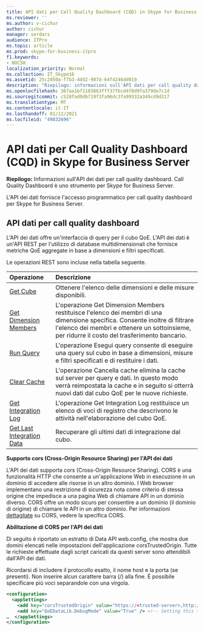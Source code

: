 ```yaml
---
title: API dati per Call Quality Dashboard (CQD) in Skype for Business Server
ms.reviewer: ''
ms.author: v-cichur
author: cichur
manager: serdars
audience: ITPro
ms.topic: article
ms.prod: skype-for-business-itpro
f1.keywords:
- NOCSH
localization_priority: Normal
ms.collection: IT_Skype16
ms.assetid: 25c2450a-f7b3-4dd2-987d-64f4246dd019
description: "Riepilogo: informazioni sull'API dati per call quality dashboard. Call Quality Dashboard è uno strumento per Skype for Business Server."
ms.openlocfilehash: 367aa1bf1103863fff37fbcd4f8d9fa379de7c1d
ms.sourcegitcommit: c528fad9db719f3fa96dc3fa99332a349cd9d317
ms.translationtype: MT
ms.contentlocale: it-IT
ms.lasthandoff: 01/12/2021
ms.locfileid: "49832696"
---
```

# <a name="data-api-for-call-quality-dashboard-cqd-in-skype-for-business-server"></a>API dati per Call Quality Dashboard (CQD) in Skype for Business Server
 
**Riepilogo:** Informazioni sull'API dei dati per call quality dashboard. Call Quality Dashboard è uno strumento per Skype for Business Server.
  
L'API dei dati fornisce l'accesso programmatico per call quality dashboard per Skype for Business Server.
  
## <a name="data-api-for-call-quality-dashboard"></a>API dati per call quality dashboard

L'API dei dati offre un'interfaccia di query per il cubo QoE. L'API dei dati è un'API REST per l'utilizzo di database multidimensionali che fornisce metriche QoE aggregate in base a dimensioni e filtri specificati.
  
Le operazioni REST sono incluse nella tabella seguente.
  

|**Operazione**|**Descrizione**|
|:-----|:-----|
|[Get Cube](get-cube.md) <br/> |Ottenere l'elenco delle dimensioni e delle misure disponibili.  <br/> |
|[Get Dimension Members](get-dimension-members.md) <br/> |L'operazione Get Dimension Members restituisce l'elenco dei membri di una dimensione specifica. Consente inoltre di filtrare l'elenco dei membri e ottenere un sottoinsieme, per ridurre il costo del trasferimento bancario.  <br/> |
|[Run Query](run-query.md) <br/> |L'operazione Esegui query consente di eseguire una query sul cubo in base a dimensioni, misure e filtri specificati e di restituire i dati.  <br/> |
|[Clear Cache](clear-cache.md) <br/> |L'operazione Cancella cache elimina la cache sul server per query e dati. In questo modo verrà reimpostata la cache e in seguito si otterrà nuovi dati dal cubo QoE per le nuove richieste.  <br/> |
|[Get Integration Log](get-integration-log.md) <br/> |L'operazione Get Integration Log restituisce un elenco di voci di registro che descrivono le attività nell'elaborazione del cubo QoE.  <br/> |
|[Get Last Integration Data](get-last-integration-data.md) <br/> |Recuperare gli ultimi dati di integrazione dal cubo.  <br/> |
   
 **Supporto cors (Cross-Origin Resource Sharing) per l'API dei dati**
  
L'API dei dati supporta cors (Cross-Origin Resource Sharing). CORS è una funzionalità HTTP che consente a un'applicazione Web in esecuzione in un dominio di accedere alle risorse in un altro dominio. I Web browser implementano [](https://www.w3.org/Security/wiki/Same_Origin_Policy) una restrizione di sicurezza nota come criterio di stessa origine che impedisce a una pagina Web di chiamare API in un dominio diverso. CORS offre un modo sicuro per consentire a un dominio (il dominio di origine) di chiamare le API in un altro dominio. Per informazioni [dettagliate](https://www.w3.org/TR/cors/) su CORS, vedere la specifica CORS.
  
 **Abilitazione di CORS per l'API dei dati**
  
 Di seguito è riportato un estratto di Data API web.config, che mostra due domini elencati nelle impostazioni dell'applicazione corsTrustedOrigin. Tutte le richieste effettuate dagli script caricati da questi server sono attendibili dall'API dei dati.
  
Ricordarsi di includere il protocollo esatto, il nome host e la porta (se presenti). Non inserire alcun carattere barra (/) alla fine. È possibile specificare più voci separandole con una virgola.
  
```xml
<configuration>
  <appSettings>
    <add key="corsTrustedOrigin" value="https://<trusted-server>,http://<another-trusted-domain>:8080" /> <!-- Domains which are trusted to get the data -->
    <add key="QoEDataLib.DebugMode" value="True" /> <!-- Setting this to True, allows seeing of the detail logs in status page -->
…  </appSettings>
</configuration>
```


